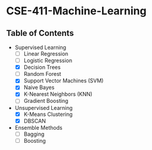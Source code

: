 # CSE-411-Machine-Learning

## Table of Contents
- Supervised Learning
  - [ ] Linear Regression
  - [ ] Logistic Regression
  - [x] Decision Trees
  - [ ] Random Forest
  - [x] Support Vector Machines (SVM)
  - [x] Naive Bayes
  - [x] K-Nearest Neighbors (KNN)
  - [ ] Gradient Boosting
  
- Unsupervised Learning
  - [x] K-Means Clustering
  - [x] DBSCAN

- Ensemble Methods
  - [ ] Bagging
  - [ ] Boosting